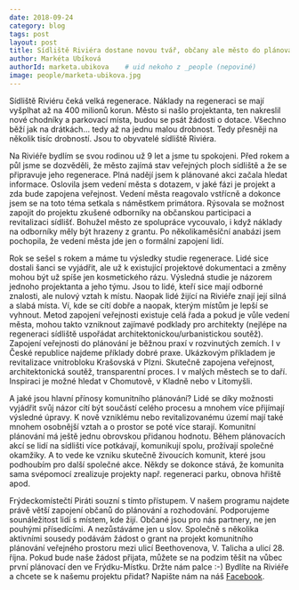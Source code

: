 ```yaml
---
date: 2018-09-24
category: blog
tags: post
layout: post
title: Sídliště Riviéra dostane novou tvář, občany ale město do plánování nezapojilo
author: Markéta Ubíková
authorId: marketa.ubikova    # uid nekoho z _people (nepoviné)
image: people/marketa-ubikova.jpg
---
```

Sídliště Riviéru čeká velká regenerace. Náklady na regeneraci se mají vyšplhat až na 400 milionů korun. Město si našlo projektanta,
ten nakreslil nové chodníky a parkovací místa, budou se psát žádosti o dotace. Všechno běží jak na drátkách… tedy až na jednu malou drobnost. Tedy přesněji na několik tisíc drobností. Jsou to obyvatelé sídliště Riviéra.

Na Riviéře bydlím se svou rodinou už 9 let a jsme tu spokojeni. Před rokem a půl jsme se dozvěděli, že město zajímá stav veřejných ploch sídliště a že se připravuje jeho regenerace. Plná nadějí jsem k plánované akci začala hledat informace. Oslovila jsem vedení města s dotazem, v jaké fázi je projekt a zda bude zapojena veřejnost. Vedení města reagovalo vstřícně a dokonce jsem se na toto téma setkala s náměstkem primátora. Rýsovala se možnost zapojit do projektu zkušené odborníky na občanskou participaci a revitalizaci sídlišť. Bohužel město ze spolupráce vycouvalo, i když náklady na odborníky měly být hrazeny z grantu. Po několikaměsíční anabázi jsem pochopila, že vedení města jde jen o formální zapojení lidí.

Rok se sešel s rokem a máme tu výsledky studie regenerace. Lidé sice dostali šanci se vyjádřit, ale už k existující projektové dokumentaci a změny mohou být už spíše jen kosmetického rázu. Výsledná studie je názorem jednoho projektanta a jeho týmu. Jsou to lidé, kteří sice mají odborné znalosti, ale nulový vztah k místu. Naopak lidé žijící na Riviéře znají její silná a slabá místa. Ví, kde se cítí dobře a naopak, kterým místům je lepší se vyhnout. Metod zapojení veřejnosti existuje celá řada a pokud je vůle vedení města, mohou takto vzniknout zajímavé podklady pro architekty (nejlépe na regeneraci sídliště uspořádat architektonickou/urbanistickou soutěž). Zapojení veřejnosti do plánování je běžnou praxí v rozvinutých zemích. I v České republice najdeme příklady dobré praxe. Ukázkovým příkladem je revitalizace vnitrobloku Krašovská v Plzni. Skutečně zapojena veřejnost, architektonická soutěž, transparentní proces. I v malých městech se to daří. Inspiraci je možné hledat v Chomutově, v Kladně nebo v Litomyšli.

A jaké jsou hlavní přínosy komunitního plánování? Lidé se díky možnosti vyjádřit svůj názor cítí být součástí celého procesu a mnohem
více přijímají výsledné úpravy. K nově vzniklému nebo revitalizovanému území mají také mnohem osobnější vztah a o prostor se poté více starají. Komunitní plánování má ještě jednu obrovskou přidanou hodnotu. Během plánovacích akcí se lidí na sídlišti více potkávají, komunikují spolu, prožívají společné okamžiky. A to vede ke vzniku skutečně živoucích komunit, které jsou podhoubím pro další společné akce. Někdy se dokonce stává, že komunita sama svépomocí zrealizuje projekty např. regeneraci parku, obnova hřiště apod. 

Frýdeckomístečtí Piráti souzní s tímto přístupem. V našem programu najdete právě větší zapojení občanů do plánování a rozhodování. Podporujeme sounáležitost lidí s místem, kde žijí. Občané jsou pro nás partnery, ne jen pouhými přísedícími. A nezůstáváme jen u slov. Společně s několika aktivními sousedy podávám žádost o grant na projekt komunitního plánování veřejného prostoru mezi ulicí Beethovenova, V. Talicha a ulicí 28. října. Pokud bude naše žádost přijata, můžete se na podzim těšit na vůbec první plánovací den ve Frýdku-Místku. Držte nám palce :-) Bydlíte na Riviéře a chcete se k našemu projektu přidat? Napište nám na náš [Facebook](https://www.facebook.com/piratifrm/).
